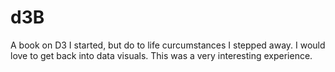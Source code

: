 # d3B
A book on D3 I started, but do to life curcumstances I stepped away. I would love to get back into data visuals. This was a very interesting experience.
